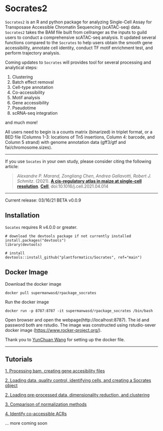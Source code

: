 
# Socrates2



`Socrates2` is an R and python package for analyzing Single-Cell Assay for Transposase Accessible Chromatin Sequencing (scATAC-seq) data. `Socrates2` takes the BAM file built from cellranger as the inputs to guild users to conduct a comprehensive scATAC-seq analysis. It updated several functions compared to the `Socrates` to help users obtain the smooth gene accessibility, annotate cell identity, conduct TF motif enrichment test, and perform trajectory analysis. 




Coming updates to `Socrates` will provides tool for several processing and analytical steps: 

1. Clustering
2. Batch effect removal 
3. Cell-type annotation 
4. Co-accessibility 
5. Motif analysis 
6. Gene accessibility 
7. Pseudotime 
8. scRNA-seq integration

and much more!

All users need to begin is a counts matrix (binarized) in triplet format, or a BED file (Columns 1-3: locations of Tn5 insertions, Column 4: barcode, and Column 5 strand) with genome annotation data (gff3/gtf and fai/chromosome.sizes). 

---

If you use `Socates` in your own study, please consider citing the following article:

> *Alexandre P. Marand, Zongliang Chen, Andrea Gallavotti, Robert J. Schmitz*. (2021). 
> [**A cis-regulatory atlas in maize at single-cell resolution**](https://doi.org/10.1016/j.cell.2021.04.014). 
> [**Cell**](https://doi.org/10.1016/j.cell.2021.04.014),  doi:10.1016/j.cell.2021.04.014

---

Current release: 03/16/21 BETA v0.0.9

## Installation

`Socates` requires R v4.0.0 or greater. 

```
# download the devtools package if not currently installed
install.packages("devtools")
library(devtools)

# install
devtools::install_github("plantformatics/Socrates", ref="main")
```
## Docker Image

Download the docker image
```
docker pull supermanwasd/rpackage_socrates
```
Run the docker image
```
docker run -p 8787:8787 -it supermanwasd/rpackage_socrates /bin/bash
```
Open browser and open the webpage(http://localhost:8787). The id and password both are rstudio. The image was constructed using rstudio-sever docker image (https://www.rocker-project.org/).

Thank you to [YunChuan Wang](https://github.com/supermanwasd) for setting up the docker file. 

---

## Tutorials

[1. Processing bam, creating gene accesibility files](http://htmlpreview.github.io/?https://github.com/yanhaidong1/Socrates2/blob/main/vignettes/process_BAM.html)


[2. Loading data, quality control, identifying cells, and creating a Socrates object](https://htmlpreview.github.io/?https://github.com/plantformatics/Socrates/blob/main/vignettes/Load_and_QC_data.html)

[2. Loading pre-processed data, dimensionality reduction, and clustering](https://htmlpreview.github.io/?https://github.com/plantformatics/Socrates/blob/main/vignettes/Socrates_simple_clustering_tutorial.html)

[3. Comparison of normalization methods](https://htmlpreview.github.io/?https://github.com/plantformatics/Socrates/blob/main/vignettes/Socrates_clustering_comparison_tutorial_html.html)

[4. Identify co-accessible ACRs](https://htmlpreview.github.io/?https://github.com/plantformatics/Socrates/blob/main/vignettes/Socrates_coACRs_tutorial.html)

...  more coming soon
